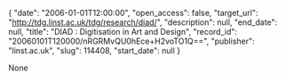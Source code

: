 {
  "date": "2006-01-01T12:00:00", 
  "open_access": false, 
  "target_url": "http://tdg.linst.ac.uk/tdg/research/diad/", 
  "description": null, 
  "end_date": null, 
  "title": "DIAD : Digitisation in Art and Design", 
  "record_id": "20060101T120000/nRGRMvQU0hEce+H2voTO1Q==", 
  "publisher": "linst.ac.uk", 
  "slug": 114408, 
  "start_date": null
}

None